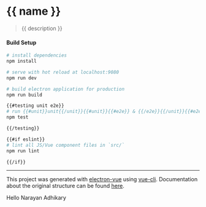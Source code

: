 # {{ name }}

> {{ description }}

#### Build Setup

``` bash
# install dependencies
npm install

# serve with hot reload at localhost:9080
npm run dev

# build electron application for production
npm run build

{{#testing unit e2e}}
# run {{#unit}}unit{{/unit}}{{#unit}}{{#e2e}} & {{/e2e}}{{/unit}}{{#e2e}}end-to-end{{/e2e}} tests
npm test

{{/testing}}

{{#if eslint}}
# lint all JS/Vue component files in `src/`
npm run lint

{{/if}}
```

---

This project was generated with [electron-vue](https://github.com/SimulatedGREG/electron-vue) using [vue-cli](https://github.com/vuejs/vue-cli). Documentation about the original structure can be found [here](https://simulatedgreg.gitbooks.io/electron-vue/content/index.html).


Hello Narayan Adhikary